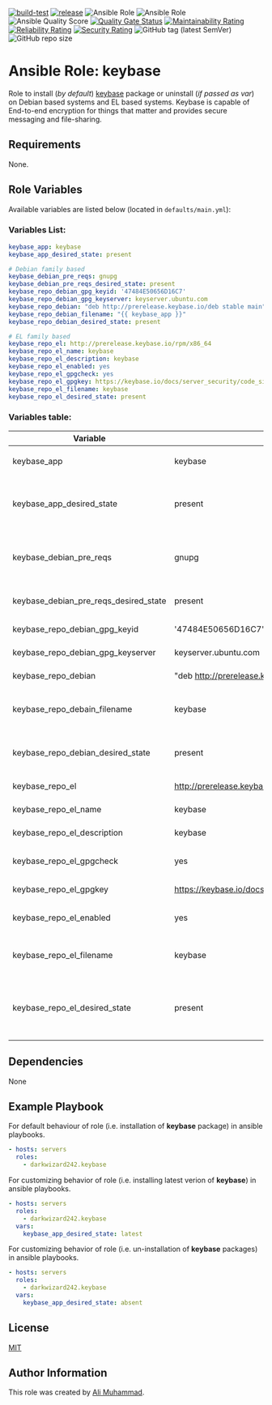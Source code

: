 [![build-test](https://github.com/darkwizard242/ansible-role-keybase/workflows/build-and-test/badge.svg?branch=master)](https://github.com/darkwizard242/ansible-role-keybase/actions?query=workflow%3Abuild-and-test) [![release](https://github.com/darkwizard242/ansible-role-keybase/workflows/release/badge.svg)](https://github.com/darkwizard242/ansible-role-keybase/actions?query=workflow%3Arelease) ![Ansible Role](https://img.shields.io/ansible/role/53764?color=dark%20green%20) ![Ansible Role](https://img.shields.io/ansible/role/d/53764?label=role%20downloads) ![Ansible Quality Score](https://img.shields.io/ansible/quality/53764?label=ansible%20quality%20score) [![Quality Gate Status](https://sonarcloud.io/api/project_badges/measure?project=ansible-role-keybase&metric=alert_status)](https://sonarcloud.io/dashboard?id=ansible-role-keybase) [![Maintainability Rating](https://sonarcloud.io/api/project_badges/measure?project=ansible-role-keybase&metric=sqale_rating)](https://sonarcloud.io/dashboard?id=ansible-role-keybase) [![Reliability Rating](https://sonarcloud.io/api/project_badges/measure?project=ansible-role-keybase&metric=reliability_rating)](https://sonarcloud.io/dashboard?id=ansible-role-keybase) [![Security Rating](https://sonarcloud.io/api/project_badges/measure?project=ansible-role-keybase&metric=security_rating)](https://sonarcloud.io/dashboard?id=ansible-role-keybase) ![GitHub tag (latest SemVer)](https://img.shields.io/github/tag/darkwizard242/ansible-role-keybase?label=release) ![GitHub repo size](https://img.shields.io/github/repo-size/darkwizard242/ansible-role-keybase?color=orange&style=flat-square)

# Ansible Role: keybase

Role to install (_by default_) [keybase](https://keybase.io) package or uninstall (_if passed as var_) on Debian based systems and EL based systems. Keybase is capable of End-to-end encryption for things that matter and provides secure messaging and file-sharing.

## Requirements

None.

## Role Variables

Available variables are listed below (located in `defaults/main.yml`):

### Variables List:

```yaml
keybase_app: keybase
keybase_app_desired_state: present

# Debian family based
keybase_debian_pre_reqs: gnupg
keybase_debian_pre_reqs_desired_state: present
keybase_repo_debian_gpg_keyid: '47484E50656D16C7'
keybase_repo_debian_gpg_keyserver: keyserver.ubuntu.com
keybase_repo_debian: "deb http://prerelease.keybase.io/deb stable main"
keybase_repo_debian_filename: "{{ keybase_app }}"
keybase_repo_debian_desired_state: present

# EL family based
keybase_repo_el: http://prerelease.keybase.io/rpm/x86_64
keybase_repo_el_name: keybase
keybase_repo_el_description: keybase
keybase_repo_el_enabled: yes
keybase_repo_el_gpgcheck: yes
keybase_repo_el_gpgkey: https://keybase.io/docs/server_security/code_signing_key.asc
keybase_repo_el_filename: keybase
keybase_repo_el_desired_state: present
```

### Variables table:

Variable                              | Value (default)                                                | Description
------------------------------------- | -------------------------------------------------------------- | ------------------------------------------------------------------------------------------------------------------------------------------------------------------------------------------------
keybase_app                           | keybase                                                        | Name of keybase application package require to be installed i.e. `keybase`
keybase_app_desired_state             | present                                                        | State of the keybase_app package. Whether to install, verify if available or to uninstall (i.e. ansible apt module values: `present`, `latest`, or `absent`)
keybase_debian_pre_reqs               | gnupg                                                          | Keybase recommends the installation of both these packages on Debian family systems and as such, they are considered pre-requisites.
keybase_debian_pre_reqs_desired_state | present                                                        | Desired state for Keybase pre-requisite apps on Debian family systems.
keybase_repo_debian_gpg_keyid         | '47484E50656D16C7'                                             | Keybase GPG Key ID required on Debian family systems.
keybase_repo_debian_gpg_keyserver     | keyserver.ubuntu.com                                           | Keybase GPG Key Server required on Debian family systems.
keybase_repo_debian                   | "deb <http://prerelease.keybase.io/deb> stable main"           | Keybase repo URL for Debain family systems.
keybase_repo_debain_filename          | keybase                                                        | Name of the repository file that will be stored at `/etc/apt/sources.list.d/` on Debian based systems.
keybase_repo_debian_desired_state     | present                                                        | `present` indicates creating the repository file if it doesn't exist on Debian based systems. Alternative is `absent`.
keybase_repo_el                       | <http://prerelease.keybase.io/rpm/x86_64>                      | Repository `baseurl` for Keybase on EL based systems.
keybase_repo_el_name                  | keybase                                                        | Repository name for Keybase on EL based systems.
keybase_repo_el_description           | keybase                                                        | Description to be added in EL based repository file for Keybase.
keybase_repo_el_gpgcheck              | yes                                                            | Boolean for whether to perform gpg check against Keybase on EL based systems.
keybase_repo_el_gpgkey                | <https://keybase.io/docs/server_security/code_signing_key.asc> | Keybase GPG Key required on EL family systems.
keybase_repo_el_enabled               | yes                                                            | Boolean to set so that Keybase repository is enabled on EL based systems.
keybase_repo_el_filename              | keybase                                                        | Name of the repository file that will be stored at `/yum/sources.list.d/keybase.repo` on EL based systems.
keybase_repo_el_desired_state         | present                                                        | `present` indicates creating the repository file if it doesn't exist on EL based systems. Alternative is `absent` (not recommended as it will prevent from installation of **keybase** package).

## Dependencies

None

## Example Playbook

For default behaviour of role (i.e. installation of **keybase** package) in ansible playbooks.

```yaml
- hosts: servers
  roles:
    - darkwizard242.keybase
```

For customizing behavior of role (i.e. installing latest verion of **keybase**) in ansible playbooks.

```yaml
- hosts: servers
  roles:
    - darkwizard242.keybase
  vars:
    keybase_app_desired_state: latest
```

For customizing behavior of role (i.e. un-installation of **keybase** packages) in ansible playbooks.

```yaml
- hosts: servers
  roles:
    - darkwizard242.keybase
  vars:
    keybase_app_desired_state: absent
```

## License

[MIT](https://github.com/darkwizard242/ansible-role-keybase/blob/master/LICENSE)

## Author Information

This role was created by [Ali Muhammad](https://www.linkedin.com/in/ali-muhammad-759791130/).
